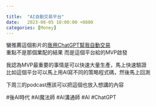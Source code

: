 ```yaml
---

title:  "AI自動交易平台"
date:   2023-08-05 10:00:00 +0800
categories: [Money]
---
```


蠻推薦這個影片的[我用ChatGPT幫我自動交易](https://youtu.be/hWb2_NEPebI)  
重點不是那個業配的結果 而是這個平台給的MVP啟發

我認為MVP最重要的事情是可以快速大量生產，馬上快速驗證  
比如這個平台可以馬上用AI寫不同的策略程式碼，然後馬上回測

下周三的podcast應該可以把這個也放入想講的內容

#後AI時代 #AI魔法師 #AI溝通師 #AI #ChatGPT